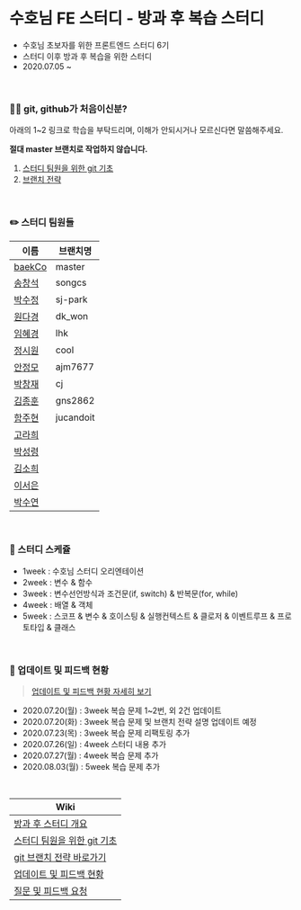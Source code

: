 # 수호님 FE 스터디 - 방과 후 복습 스터디

- 수호님 초보자를 위한 프론트엔드 스터디 6기
- 스터디 이후 방과 후 복습을 위한 스터디
- 2020.07.05 ~

<br>

### 🙋‍♂️ git, github가 처음이신분?

아래의 1~2 링크로 학습을 부탁드리며, 이해가 안되시거나 모르신다면 말씀해주세요.

**절대 master 브랜치로 작업하지 않습니다.**

1. [스터디 팀원을 위한 git 기초](https://github.com/after-study-2020/basic-study/wiki/%EC%8A%A4%ED%84%B0%EB%94%94-%ED%8C%80%EC%9B%90%EC%9D%84-%EC%9C%84%ED%95%9C-git-%EA%B8%B0%EC%B4%88)
2. [브랜치 전략](https://github.com/after-study-2020/basic-study/wiki/git-%EB%B8%8C%EB%9E%9C%EC%B9%98-%EC%A0%84%EB%9E%B5)

<br>

### ✏️ 스터디 팀원들

| 이름                                    | 브랜치명  |
| --------------------------------------- | --------- |
| [baekCo](https://github.com/baekCode)   | master    |
| [송창석](https://github.com/songcs0329) | songcs    |
| [박수정](https://github.com/twilight92) | sj-park   |
| [원다경](https://github.com/won-dk)     | dk_won    |
| [임혜경](https://github.com/hklim82)    | lhk       |
| [정시원](https://github.com/cool-jung)  | cool      |
| [안정모](https://github.com/jung-mo)    | ajm7677   |
| [박창재](https://github.com/pcj1222)    | cj        |
| [김종훈](https://github.com/gns2862)    | gns2862   |
| [함주현](https://github.com/juhyunham)  | jucandoit |
| [고라희](https://github.com/raheego)    |           |
| [박성령](https://github.com/sr1678)     |           |
| [김소희](https://github.com/shdyjk1025) |           |
| [이서은](https://github.com/seoeunLee)  |           |
| [박수연](https://github.com/syeon-nv)   |           |

<br>

### 📆 스터디 스케쥴

- 1week : 수호님 스터디 오리엔테이션
- 2week : 변수 & 함수
- 3week : 변수선언방식과 조건문(if, switch) & 반복문(for, while)
- 4week : 배열 & 객체
- 5week : 스코프 & 변수 & 호이스팅 & 실행컨텍스트 & 클로저 & 이벤트루프 & 프로토타입 & 클래스

<br>

### 📌 업데이트 및 피드백 현황

> [업데이트 및 피드백 현황 자세히 보기](https://github.com/after-study-2020/basic-study/wiki/업데이트-및-피드백-현황)

- 2020.07.20(월) : 3week 복습 문제 1~2번, 외 2건 업데이트
- 2020.07.20(화) : 3week 복습 문제 및 브랜치 전략 설명 업데이트 예정
- 2020.07.23(목) : 3week 복습 문제 리팩토링 추가
- 2020.07.26(일) : 4week 스터디 내용 추가
- 2020.07.27(월) : 4week 복습 문제 추가
- 2020.08.03(월) : 5week 복습 문제 추가

<br>

| Wiki                                                                                                                                                                                  |
| ------------------------------------------------------------------------------------------------------------------------------------------------------------------------------------- |
| [방과 후 스터디 개요](https://github.com/after-study-2020/basic-study/wiki)                                                                                                           |
| [스터디 팀원을 위한 git 기초](https://github.com/after-study-2020/basic-study/wiki/%EC%8A%A4%ED%84%B0%EB%94%94-%ED%8C%80%EC%9B%90%EC%9D%84-%EC%9C%84%ED%95%9C-git-%EA%B8%B0%EC%B4%88) |
| [git 브랜치 전략 바로가기](https://github.com/after-study-2020/basic-study/wiki/git-%EB%B8%8C%EB%9E%9C%EC%B9%98-%EC%A0%84%EB%9E%B5)                                                   |
| [업데이트 및 피드백 현황](https://github.com/after-study-2020/basic-study/wiki/%EC%97%85%EB%8D%B0%EC%9D%B4%ED%8A%B8-%EB%B0%8F-%ED%94%BC%EB%93%9C%EB%B0%B1-%ED%98%84%ED%99%A9)         |
| [질문 및 피드백 요청](https://github.com/after-study-2020/basic-study/wiki/%EC%A7%88%EB%AC%B8-%EB%B0%8F-%ED%94%BC%EB%93%9C%EB%B0%B1-%EC%9A%94%EC%B2%AD)                               |
